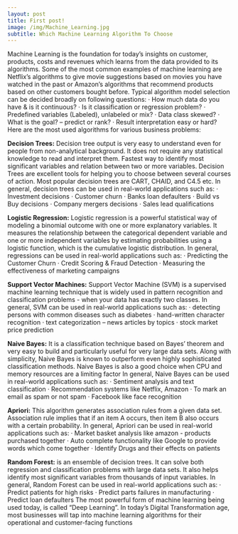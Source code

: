 ```yaml
---
layout: post
title: First post!
image: /img/Machine_Learning.jpg
subtitle: Which Machine Learning Algorithm To Choose
---
```


Machine Learning is the foundation for today’s insights on customer, products, costs and revenues which learns from the data provided to its algorithms.
Some of the most common examples of machine learning are Netflix’s algorithms to give movie suggestions based on movies you have watched in the past or Amazon’s algorithms that recommend products based on other customers bought before.
Typical algorithm model selection can be decided broadly on following questions:
·        How much data do you have & is it continuous?
·        Is it classification or regression problem?
·        Predefined variables (Labeled), unlabeled or mix?
·        Data class skewed?
·        What is the goal? – predict or rank?
·        Result interpretation easy or hard?
Here are the most used algorithms for various business problems:
 
**Decision Trees:** Decision tree output is very easy to understand even for people from non-analytical background. It does not require any statistical knowledge to read and interpret them. Fastest way to identify most significant variables and relation between two or more variables. Decision Trees are excellent tools for helping you to choose between several courses of action. Most popular decision trees are CART, CHAID, and C4.5 etc.
In general, decision trees can be used in real-world applications such as:
·        Investment decisions
·        Customer churn
·        Banks loan defaulters
·        Build vs Buy decisions
·        Company mergers decisions
·        Sales lead qualifications
 
**Logistic Regression:** Logistic regression is a powerful statistical way of modeling a binomial outcome with one or more explanatory variables. It measures the relationship between the categorical dependent variable and one or more independent variables by estimating probabilities using a logistic function, which is the cumulative logistic distribution.
In general, regressions can be used in real-world applications such as:
·        Predicting the Customer Churn
·        Credit Scoring & Fraud Detection
·        Measuring the effectiveness of marketing campaigns
 
**Support Vector Machines:** Support Vector Machine (SVM) is a supervised machine learning technique that is widely used in pattern recognition and classification problems - when your data has exactly two classes.
In general, SVM can be used in real-world applications such as:
·        detecting persons with common diseases such as diabetes
·        hand-written character recognition
·        text categorization – news articles by topics
·        stock market price prediction
 
**Naive Bayes:** It is a classification technique based on Bayes’ theorem and very easy to build and particularly useful for very large data sets. Along with simplicity, Naive Bayes is known to outperform even highly sophisticated classification methods. Naive Bayes is also a good choice when CPU and memory resources are a limiting factor
In general, Naive Bayes can be used in real-world applications such as:
·        Sentiment analysis and text classification
·        Recommendation systems like Netflix, Amazon
·        To mark an email as spam or not spam
·        Facebook like face recognition
 
**Apriori:** This algorithm generates association rules from a given data set. Association rule implies that if an item A occurs, then item B also occurs with a certain probability.
In general, Apriori can be used in real-world applications such as:
·        Market basket analysis like amazon - products purchased together
·        Auto complete functionality like Google to provide words which come together
·        Identify Drugs and their effects on patients
 
**Random Forest:** is an ensemble of decision trees. It can solve both regression and classification problems with large data sets. It also helps identify most significant variables from thousands of input variables.
In general, Random Forest can be used in real-world applications such as:
·        Predict patients for high risks
·        Predict parts failures in manufacturing
·        Predict loan defaulters
The most powerful form of machine learning being used today, is called  “Deep Learning”.
In today’s  Digital Transformation age, most businesses will tap into machine learning algorithms for their operational and customer-facing functions
